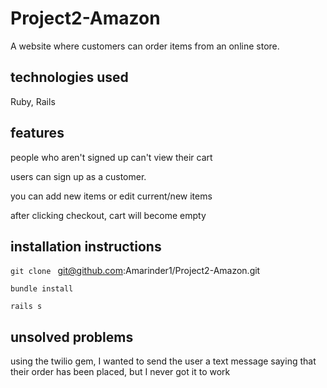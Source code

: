 # Project2-Amazon

A website where customers can order items from an online store.

## technologies used

Ruby, Rails

## features

people who aren't signed up can't view their cart

users can sign up as a customer.

you can add new items or edit current/new items

after clicking checkout, cart will become empty

## installation instructions
`git clone ` git@github.com:Amarinder1/Project2-Amazon.git

`bundle install`

`rails s`

## unsolved problems
using the twilio gem, I wanted to send the user a text message saying that their order has been placed, but I never got it to work
